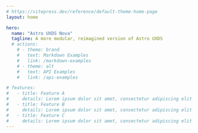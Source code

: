 ```yaml
---
# https://vitepress.dev/reference/default-theme-home-page
layout: home

hero:
  name: "Astro UXDS Nova"
  tagline: A more modular, reimagined version of Astro UXDS
  # actions:
    # - theme: brand
    #   text: Markdown Examples
    #   link: /markdown-examples
    # - theme: alt
    #   text: API Examples
    #   link: /api-examples

# features:
#   - title: Feature A
#     details: Lorem ipsum dolor sit amet, consectetur adipiscing elit
#   - title: Feature B
#     details: Lorem ipsum dolor sit amet, consectetur adipiscing elit
#   - title: Feature C
#     details: Lorem ipsum dolor sit amet, consectetur adipiscing elit
---
```


